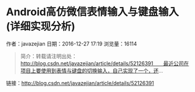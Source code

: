 # Android高仿微信表情输入与键盘输入(详细实现分析)
作者：javazejian
日期：2016-12-27 17:19
浏览量：16114
> 简介：转载请注明出处： 
http://blog.csdn.net/javazejian/article/details/52126391  最近公司在项目上要使用到表情与键盘的切换输入，自己实现了一个，还...

 链接：http://blog.csdn.net/javazejian/article/details/52126391
